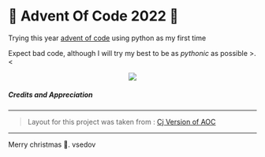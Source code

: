 # 🎄 Advent Of Code 2022 🎄

Trying this year [advent of code](https://adventofcode.com/2022) using python as my first time

Expect bad code, although I will try my best to be as _pythonic_ as possible >.<

<p align="center">
  <img
    src="https://raw.githubusercontent.com/catppuccin/catppuccin/dev/assets/footers/gray0_ctp_on_line.svg?sanitize=true"
  />
</p>

##### Credits and Appreciation

----

> Layout for this project was taken from : [Cj Version of AOC](https://github.com/cj81499/advent-of-code)

---

Merry christmas 🦌.
vsedov
